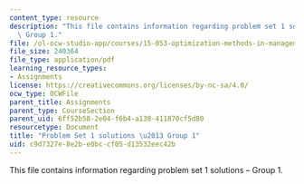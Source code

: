 ```yaml
---
content_type: resource
description: "This file contains information regarding problem set 1 solutions \u2013\
  \ Group 1."
file: /ol-ocw-studio-app/courses/15-053-optimization-methods-in-management-science-spring-2013/c9d7327e8e2be0bccf05d13532eec42b_MIT15_053S13_ps1-1sol.pdf
file_size: 240364
file_type: application/pdf
learning_resource_types:
- Assignments
license: https://creativecommons.org/licenses/by-nc-sa/4.0/
ocw_type: OCWFile
parent_title: Assignments
parent_type: CourseSection
parent_uid: 6ff52b58-2e04-f6b4-a130-411870cf5d80
resourcetype: Document
title: "Problem Set 1 solutions \u2013 Group 1"
uid: c9d7327e-8e2b-e0bc-cf05-d13532eec42b
---
```

This file contains information regarding problem set 1 solutions – Group 1.